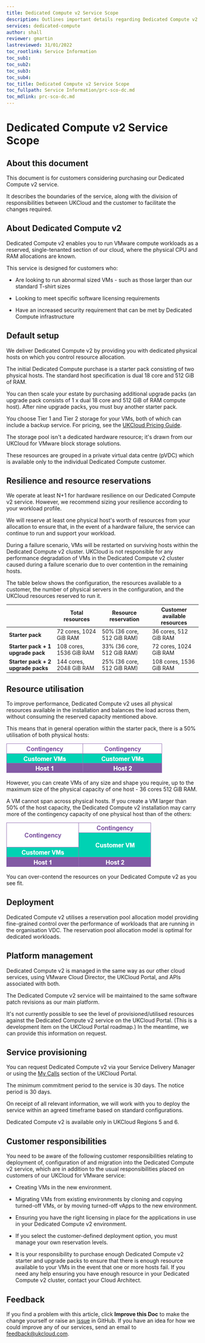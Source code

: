 ```yaml
---
title: Dedicated Compute v2 Service Scope
description: Outlines important details regarding Dedicated Compute v2
services: dedicated-compute
author: shall
reviewer: gmartin
lastreviewed: 31/01/2022
toc_rootlink: Service Information
toc_sub1: 
toc_sub2:
toc_sub3:
toc_sub4:
toc_title: Dedicated Compute v2 Service Scope
toc_fullpath: Service Information/prc-sco-dc.md
toc_mdlink: prc-sco-dc.md
---
```


# Dedicated Compute v2 Service Scope

## About this document

This document is for customers considering purchasing our Dedicated Compute v2 service.

It describes the boundaries of the service, along with the division of responsibilities between UKCloud and the customer to facilitate the changes required.

## About Dedicated Compute v2

Dedicated Compute v2 enables you to run VMware compute workloads as a reserved, single-tenanted section of our cloud, where the physical CPU and RAM allocations are known.

This service is designed for customers who:

- Are looking to run abnormal sized VMs - such as those larger than our standard T-shirt sizes

- Looking to meet specific software licensing requirements

- Have an increased security requirement that can be met by Dedicated Compute infrastructure

## Default setup

We deliver Dedicated Compute v2 by providing you with dedicated physical hosts on which you control resource allocation.

The initial Dedicated Compute purchase is a starter pack consisting of two physical hosts. The standard host specification is dual 18 core and 512 GiB of RAM.

You can then scale your estate by purchasing additional upgrade packs (an upgrade pack consists of  1 x dual 18 core and 512 GiB of RAM compute host). After nine upgrade packs, you must buy another starter pack.

You choose Tier 1 and Tier 2 storage for your VMs, both of which can include a backup service. For pricing, see the [UKCloud Pricing Guide](https://ukcloud.com/pricing-guide).

The storage pool isn't a dedicated hardware resource; it's drawn from our UKCloud for VMware block storage solutions.

These resources are grouped in a private virtual data centre (pVDC) which is available only to the individual Dedicated Compute customer.

## Resilience and resource reservations

We operate at least N+1 for hardware resilience on our Dedicated Compute v2 service. However, we recommend sizing your resilience according to your workload profile.

We will reserve at least one physical host's worth of resources from your allocation to ensure that, in the event of a hardware failure, the service can continue to run and support your workload.

During a failure scenario, VMs will be restarted on surviving hosts within the Dedicated Compute v2 cluster. UKCloud is not responsible for any performance degradation of VMs in the Dedicated Compute v2 cluster caused during a failure scenario due to over contention in the remaining hosts.

The table below shows the configuration, the resources available to a customer, the number of physical servers in the configuration, and the UKCloud resources reserved to run it.

&nbsp;                             | Total resources          | Resource reservation       | Customer available resources
-----------------------------------|--------------------------|----------------------------|-----------------------------
**Starter pack**                   | 72 cores, 1024 GiB RAM   | 50% (36 core, 512 GiB RAM) | 36 cores, 512 GiB RAM
**Starter pack + 1 upgrade pack**  | 108 cores, 1536 GiB RAM  | 33% (36 core, 512 GiB RAM) | 72 cores, 1024 GiB RAM
**Starter pack + 2 upgrade packs** | 144 cores, 2048 GiB RAM  | 25% (36 core, 512 GiB RAM) | 108 cores, 1536 GiB RAM

## Resource utilisation

To improve performance, Dedicated Compute v2 uses all physical resources available in the installation and balances the load across them, without consuming the reserved capacity mentioned above.

This means that in general operation within the starter pack, there is a 50% utilisation of both physical hosts:

![50% utilisation of blades](images/vmw-dc-contingency1.png)

However, you can create VMs of any size and shape you require, up to the maximum size of the physical capacity of one host - 36 cores 512 GiB RAM.

A VM cannot span across physical hosts. If you create a VM larger than 50% of the host capacity, the Dedicated Compute v2 installation may carry more of the contingency capacity of one physical host than of the others:

![Greater than 50% utilisation of blade](images/vmw-dc-contingency2.png)

You can over-contend the resources on your Dedicated Compute v2 as you see fit.

## Deployment

Dedicated Compute v2 utilises a reservation pool allocation model providing fine-grained control over the performance of workloads that are running in the organisation VDC. The reservation pool allocation model is optimal for dedicated workloads.

## Platform management

Dedicated Compute v2 is managed in the same way as our other cloud services, using VMware Cloud Director, the UKCloud Portal, and APIs associated with both.

The Dedicated Compute v2 service will be maintained to the same software patch revisions as our main platform.

It's not currently possible to see the level of provisioned/utilised resources against the Dedicated Compute v2 service on the UKCloud Portal. (This is a development item on the UKCloud Portal roadmap.) In the meantime, we can provide this information on request.

## Service provisioning

You can request Dedicated Compute v2 via your Service Delivery Manager or using the [My Calls](https://portal.skyscapecloud.com/support/ivanti) section of the UKCloud Portal.

The minimum commitment period to the service is 30 days. The notice period is 30 days.

On receipt of all relevant information, we will work with you to deploy the service within an agreed timeframe based on standard configurations.

Dedicated Compute v2 is available only in UKCloud Regions 5 and 6.

## Customer responsibilities

You need to be aware of the following customer responsibilities relating to deployment of, configuration of and migration into the Dedicated Compute v2 service, which are in addition to the usual responsibilities placed on customers of our UKCloud for VMware service:

- Creating VMs in the new environment.

- Migrating VMs from existing environments by cloning and copying turned-off VMs, or by moving turned-off vApps to the new environment.

- Ensuring you have the right licensing in place for the applications in use in your Dedicated Compute v2 environment.

- If you select the customer-defined deployment option, you must manage your own reservation levels.

- It is your responsibility to purchase enough Dedicated Compute v2 starter and upgrade packs to ensure that there is enough resource available to your VMs in the event that one or more hosts fail. If you need any help ensuring you have enough resource in your Dedicated Compute v2 cluster, contact your Cloud Architect.

## Feedback

If you find a problem with this article, click **Improve this Doc** to make the change yourself or raise an [issue](https://github.com/UKCloud/documentation/issues) in GitHub. If you have an idea for how we could improve any of our services, send an email to <feedback@ukcloud.com>.
